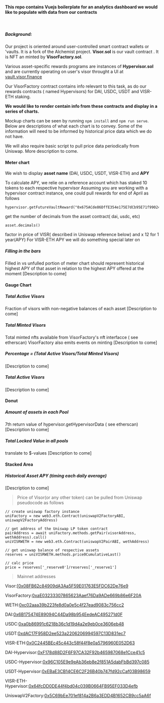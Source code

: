 #### This repo contains Vuejs boilerplate for an analytics dashboard we would like to populate with data from our contracts
&nbsp;

##### Background:
Our project is oriented around user-controlled smart contract wallets or 'vaults. It is a fork of the Alchemist project.
**Visor.sol** is our vault contract . It is NFT an minted by **VisorFactory.sol**.

Various asset-specific rewards programs are instances of **Hypervisor.sol** and are currently operating on user's visor throught a UI at [vault.visor.finance](https://vault.visor.finance)


Our VisorFactory contract contains info relevant to this task, as do our rewards contracts ( named Hypervisors) for DAI, USDC, USDT and VISR-ETH staking.

**We would like to render centain info from these contracts and display in a series of charts.**

Mockup charts can be seen by running `npm install` and `npm run serve`. Below are descriptions of what each chart is to convey. Some of the information will need to be informed by historical price data which we do not have.

We will also require basic script to pull price data periodically from Uniswap. More description to come.




#### Meter chart

We wish to display **asset name** (DAI, USDC, USDT, VISR-ETH) and **APY**


To calculate APY, we relie on a reference account which has staked 10 tokens to each respective hypervisor
    Assuming you are working with a hypervisor contract instance, one could pull rewards for end of April as follows

    hypervisor.getFutureVaultReward("0x675ACde86DffE354e175E7dCb95E71f9902477D7",1619354994)

get the number of decimals from the asset contract( dai, usdc, etc)

    asset.decimals()

   factor in price of VISR( described in Uniswap reference below) and x 12 for 1 year(APY)
   For VISR-ETH APY we will do something special later on


 ##### Filling in the bars
  Filled in vs unfulled portion of meter chart should represent historical highest APY of that asset in relation to the highest APY offered at the moment
   [Description to come]



#### Gauge Chart

##### Total Active Visors
  Fraction of visors with non-negative balances of each asset
 [Description to come]

##### Total Minted Visors
  Total minted nfts available from VisorFactory's nft interfacce ( see etherscan)
  VisorFactory also emits events on minting
   [Description to come]

##### Percentage = (Total Active Visors/Total Minted Visors)
 [Description to come]


##### Total Active Visors
 [Description to come]


#### Donut
##### Amount of assets in each Pool
  7th return value of hypervisor.getHypervisorData ( see etherscan)
 [Description to come]

##### Total Locked Value in all pools
  translate to $-values
 [Description to come]


#### Stacked Area
##### Historical Asset APY (timing each daily average)
 [Description to come]

> Price of Visor(or any other token) can be pulled from Uniswap pseudocode as follows

    // create uniswap factory instance
    uniFactory = new web3.eth.Contract(uniswapV2FactoryABI, uniswapV2FactoryAddress)

    // get address of the Uniswap LP token contract
    pairAddress = await uniFactory.methods.getPair(visorAddress, wethAddress).call()
    uniVISRWETH = new web3.eth.Contract(uniswapV2PairABI, wethAddress)

    // get uniswap balance of respective assets
    reserves = uniVISRWETH.methods.price0CumulativeLast()

    // calc price
    price = reserves['_reserve0']/reserves['_reserve1']



> Mainnet addresses


  Visor:[[0x08FB62c84909dA3Aa5F59E01763E5FDC62De76e9](https://etherscan.io/address/0x08FB62c84909dA3Aa5F59E01763E5FDC62De76e9#code)

  VisorFactory:[0xaE03233307865623Aaef76Da9ADe669b86e6F20A](https://etherscan.io/address/0x08FB62c84909dA3Aa5F59E01763E5FDC62De76e9#code)

  WETH:[0xc02aaa39b223fe8d0a0e5c4f27ead9083c756cc2](https://etherscan.io/address/0x08FB62c84909dA3Aa5F59E01763E5FDC62De76e9#code)

  DAI:[0x6B175474E89094C44Da98b954EedeAC495271d0F](https://etherscan.io/address/0x08FB62c84909dA3Aa5F59E01763E5FDC62De76e9#code)

  USDC:[0xa0b86991c6218b36c1d19d4a2e9eb0ce3606eb48](https://etherscan.io/address/0x08FB62c84909dA3Aa5F59E01763E5FDC62De76e9#code)

  USDT:[0xdAC17F958D2ee523a2206206994597C13D831ec7](https://etherscan.io/address/0x08FB62c84909dA3Aa5F59E01763E5FDC62De76e9#code)

  VISR-ETH:[0x0C2445BEc45c443c58f44f8e0a5796960E052D63](https://etherscan.io/address/0x08FB62c84909dA3Aa5F59E01763E5FDC62De76e9#code)

  DAI-Hypervisor:[0xF178d88D2F6F97CA32F92b465987068e1Cce41c5](https://etherscan.io/address/0x08FB62c84909dA3Aa5F59E01763E5FDC62De76e9#code)

  USDC-Hypervisor:[0x96C105E9e9eAb36eb8e2f851A5dabFbBd397c085](https://etherscan.io/address/0x08FB62c84909dA3Aa5F59E01763E5FDC62De76e9#code)

  USDT-Hypervisor:[0xEBaE3CB14CE6C2F26B40b747fd92cCaf03B98659](https://etherscan.io/address/0x08FB62c84909dA3Aa5F59E01763E5FDC62De76e9#code)

  VISR-ETH-Hypervisor:[0x64fcDD0DE44f4bd04c039B0664FB95EF033D4efb](https://etherscan.io/address/0x08FB62c84909dA3Aa5F59E01763E5FDC62De76e9#code)

  UniswapV2Factory:[0x5C69bEe701ef814a2B6a3EDD4B1652CB9cc5aA6f](https://etherscan.io/address/0x08FB62c84909dA3Aa5F59E01763E5FDC62De76e9#code)

